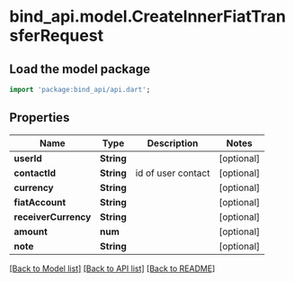 # bind_api.model.CreateInnerFiatTransferRequest

## Load the model package
```dart
import 'package:bind_api/api.dart';
```

## Properties
Name | Type | Description | Notes
------------ | ------------- | ------------- | -------------
**userId** | **String** |  | [optional] 
**contactId** | **String** | id of user contact | [optional] 
**currency** | **String** |  | [optional] 
**fiatAccount** | **String** |  | [optional] 
**receiverCurrency** | **String** |  | [optional] 
**amount** | **num** |  | [optional] 
**note** | **String** |  | [optional] 

[[Back to Model list]](../README.md#documentation-for-models) [[Back to API list]](../README.md#documentation-for-api-endpoints) [[Back to README]](../README.md)


